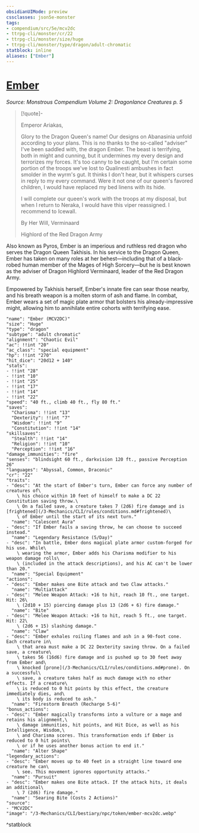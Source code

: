 ```yaml
---
obsidianUIMode: preview
cssclasses: json5e-monster
tags:
- compendium/src/5e/mcv2dc
- ttrpg-cli/monster/cr/22
- ttrpg-cli/monster/size/huge
- ttrpg-cli/monster/type/dragon/adult-chromatic
statblock: inline
aliases: ["Ember"]
---
```

# [Ember](3-Mechanics\CLI\bestiary\npc/ember-mcv2dc.md)
*Source: Monstrous Compendium Volume 2: Dragonlance Creatures p. 5*  

> [!quote]-  
> 
> Emperor Ariakas,
> 
> Glory to the Dragon Queen's name! Our designs on Abanasinia unfold according to your plans. This is no thanks to the so-called "adviser" I've been saddled with, the dragon Ember. The beast is terrifying, both in might and cunning, but it undermines my every design and terrorizes my forces. It's too canny to be caught, but I'm certain some portion of the troops we've lost to Qualinesti ambushes in fact smolder in the wyrm's gut. It thinks I don't hear, but it whispers curses in reply to my every command. Were it not one of our queen's favored children, I would have replaced my bed linens with its hide.
> 
> I will complete our queen's work with the troops at my disposal, but when I return to Neraka, I would have this viper reassigned. I recommend to Icewall.
> 
> By Her Will, Verminaard
> 
> Highlord of the Red Dragon Army

Also known as Pyros, Ember is an imperious and ruthless red dragon who serves the Dragon Queen Takhisis. In his service to the Dragon Queen, Ember has taken on many roles at her behest—including that of a black-robed human member of the Mages of High Sorcery—but he is best known as the adviser of Dragon Highlord Verminaard, leader of the Red Dragon Army.

Empowered by Takhisis herself, Ember's innate fire can sear those nearby, and his breath weapon is a molten storm of ash and flame. In combat, Ember wears a set of magic plate armor that bolsters his already-impressive might, allowing him to annihilate entire cohorts with terrifying ease.

```statblock
"name": "Ember (MCV2DC)"
"size": "Huge"
"type": "dragon"
"subtype": "adult chromatic"
"alignment": "Chaotic Evil"
"ac": !!int "20"
"ac_class": "special equipment"
"hp": !!int "270"
"hit_dice": "20d12 + 140"
"stats":
- !!int "28"
- !!int "10"
- !!int "25"
- !!int "17"
- !!int "14"
- !!int "22"
"speed": "40 ft., climb 40 ft., fly 80 ft."
"saves":
  "Charisma": !!int "13"
  "Dexterity": !!int "7"
  "Wisdom": !!int "9"
  "Constitution": !!int "14"
"skillsaves":
  "Stealth": !!int "14"
  "Religion": !!int "10"
  "Perception": !!int "16"
"damage_immunities": "fire"
"senses": "blindsight 60 ft., darkvision 120 ft., passive Perception 26"
"languages": "Abyssal, Common, Draconic"
"cr": "22"
"traits":
- "desc": "At the start of Ember's turn, Ember can force any number of creatures of\
    \ his choice within 10 feet of himself to make a DC 22 Constitution saving throw.\
    \ On a failed save, a creature takes 7 (2d6) fire damage and is [frightened](/3-Mechanics/CLI/rules/conditions.md#frightened)\
    \ of Ember until the start of its next turn."
  "name": "Calescent Aura"
- "desc": "If Ember fails a saving throw, he can choose to succeed instead."
  "name": "Legendary Resistance (5/Day)"
- "desc": "In battle, Ember dons magical plate armor custom-forged for his use. While\
    \ wearing the armor, Ember adds his Charisma modifier to his weapon damage rolls\
    \ (included in the attack descriptions), and his AC can't be lower than 20."
  "name": "Special Equipment"
"actions":
- "desc": "Ember makes one Bite attack and two Claw attacks."
  "name": "Multiattack"
- "desc": "Melee Weapon Attack: +16 to hit, reach 10 ft., one target. Hit: 26\
    \ (2d10 + 15) piercing damage plus 13 (2d6 + 6) fire damage."
  "name": "Bite"
- "desc": "Melee Weapon Attack: +16 to hit, reach 5 ft., one target. Hit: 22\
    \ (2d6 + 15) slashing damage."
  "name": "Claw"
- "desc": "Ember exhales roiling flames and ash in a 90-foot cone. Each creature in\
    \ that area must make a DC 22 Dexterity saving throw. On a failed save, a creature\
    \ takes 56 (16d6) fire damage and is pushed up to 30 feet away from Ember and\
    \ knocked [prone](/3-Mechanics/CLI/rules/conditions.md#prone). On a successful\
    \ save, a creature takes half as much damage with no other effects. If a creature\
    \ is reduced to 0 hit points by this effect, the creature immediately dies, and\
    \ its body is reduced to ash."
  "name": "Firestorm Breath (Recharge 5-6)"
"bonus_actions":
- "desc": "Ember magically transforms into a vulture or a mage and retains his alignment,\
    \ damage immunities, hit points, and Hit Dice, as well as his Intelligence, Wisdom,\
    \ and Charisma scores. This transformation ends if Ember is reduced to 0 hit points\
    \ or if he uses another bonus action to end it."
  "name": "Alter Shape"
"legendary_actions":
- "desc": "Ember moves up to 40 feet in a straight line toward one creature he can\
    \ see. This movement ignores opportunity attacks."
  "name": "Pursuit"
- "desc": "Ember makes one Bite attack. If the attack hits, it deals an additional\
    \ 7 (2d6) fire damage."
  "name": "Searing Bite (Costs 2 Actions)"
"source":
- "MCV2DC"
"image": "/3-Mechanics/CLI/bestiary/npc/token/ember-mcv2dc.webp"
```
^statblock